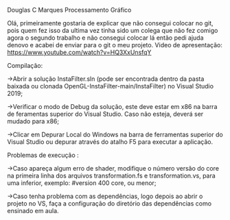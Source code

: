 Douglas C Marques
Processamento Gráfico

Olá, primeiramente gostaria de explicar que não consegui colocar no git, pois quem fez isso da ultima vez tinha sido um colega que não fez comigo agora o segundo trabalho e não consegui colocar lá então pedi ajuda denovo e acabei de enviar para o git o meu projeto.
Video de apresentação: https://www.youtube.com/watch?v=HQ3XxUnsfqY

Compilação: 

->Abrir a solução InstaFilter.sln (pode ser encontrada dentro da pasta baixada ou clonada OpenGL-InstaFilter-main/InstaFilter) no Visual Studio 2019;

->Verificar o modo de Debug da solução, este deve estar em x86 na barra de feramentas superior do Visual Studio. Caso não esteja, deverá ser mudado para x86;

->Clicar em Depurar Local do Windows na barra de ferramentas superior do Visual Studio ou depurar através do atalho F5 para executar a aplicação.

Problemas de execução :

->Caso apareça algum erro de shader, modifique o número versão do core na primeira linha dos arquivos transformation.fs e transformation.vs, para uma inferior, exemplo: #version 400 core, ou menor;

->Caso tenha problema com as dependências, logo depois ao abrir o projeto no VS, faça a configuração do diretório das dependências como ensinado em aula.


